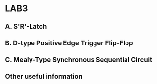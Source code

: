 # LAB3

## A. S'R'-Latch

## B. D-type Positive Edge Trigger Flip-Flop

## C. Mealy-Type Synchronous Sequential Circuit

## Other useful information

